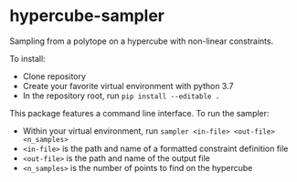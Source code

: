 # hypercube-sampler
Sampling from a polytope on a hypercube with non-linear constraints.

To install:
- Clone repository
- Create your favorite virtual environment with python 3.7
- In the repository root, run `pip install --editable .`

This package features a command line interface. To run the sampler:
- Within your virtual environment, run `sampler <in-file> <out-file> <n_samples>`
- `<in-file>` is the path and name of a formatted constraint definition file
- `<out-file>` is the path and name of the output file
- `<n_samples>` is the number of points to find on the hypercube
